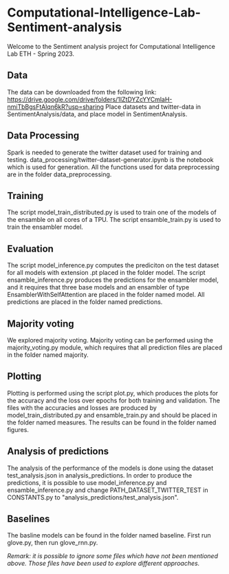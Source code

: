 # Computational-Intelligence-Lab-Sentiment-analysis
Welcome to the Sentiment analysis project for Computational Intelligence Lab ETH - Spring 2023.

## Data
The data can be downloaded from the following link:
https://drive.google.com/drive/folders/1IZtDYZcYYCmlaH-nmiTbBgsFtAlqn6kR?usp=sharing
Place datasets and twitter-data in SentimentAnalysis/data, and place model in SentimentAnalysis.

## Data Processing 
Spark is needed to generate the twitter dataset used for training and testing. 
data_processing/twitter-dataset-generator.ipynb is the notebook which is used for generation. All the functions used for
data preprocessing are in the folder data_preprocessing.

## Training 
The script model_train_distributed.py is used to train one of the models of the ensamble on all cores of a TPU. The 
script ensamble_train.py is used to train the ensambler model.

## Evaluation 
The script model_inference.py computes the prediciton on the test dataset for all models with extension .pt placed in 
the folder model. The script ensamble_inference.py produces the predictions for the ensambler model, and it requires 
that three base models and an ensambler of type EnsamblerWithSelfAttention are placed in the folder named model. All 
predictions are placed in the folder named predictions.

## Majority voting 
We explored majority voting. Majority voting can be performed using the majority_voting.py module, which requires that 
all prediction files are placed in the folder named majority.

## Plotting 
Plotting is performed using the script plot.py, which produces the plots for the accuracy and the loss over epochs for 
both training and validation. The files with the accuracies and losses are produced by model_train_distributed.py and 
ensamble_train.py and should be placed in the folder named measures. The results can be found in the folder named 
figures.

## Analysis of predictions 
The analysis of the performance of the models is done using the dataset test_analysis.json in analysis_predictions. 
In order to produce the predictions, it is possible to use model_inference.py and ensamble_inference.py and change 
PATH_DATASET_TWITTER_TEST in CONSTANTS.py to "analysis_predictions/test_analysis.json".

## Baselines
The basline models can be found in the folder named baseline. First run glove.py, then run glove_rnn.py.


_Remark: it is possible to ignore some files which have not been mentioned above. Those files have been used to 
explore different approaches._
